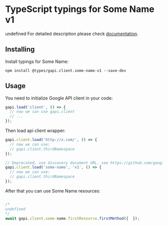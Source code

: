 # TypeScript typings for Some Name v1

undefined
For detailed description please check [documentation](bla).

## Installing

Install typings for Some Name:

```
npm install @types/gapi.client.some-name-v1 --save-dev
```

## Usage

You need to initialize Google API client in your code:

```typescript
gapi.load('client', () => {
  // now we can use gapi.client
  // ...
});
```

Then load api client wrapper:

```typescript
gapi.client.load('http://x.com/', () => {
  // now we can use:
  // gapi.client.thirdNamespace
});
```

```typescript
// Deprecated, use discovery document URL, see https://github.com/google/google-api-javascript-client/blob/master/docs/reference.md#----gapiclientloadname----version----callback--
gapi.client.load('some-name', 'v1', () => {
  // now we can use:
  // gapi.client.thirdNamespace
});
```



After that you can use Some Name resources: <!-- TODO: make this work for multiple namespaces -->

```typescript

/*
undefined
*/
await gapi.client.some-name.firstResource.firstMethod({  });
```
